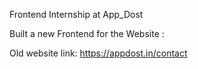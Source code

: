 Frontend Internship at App_Dost

Built a new Frontend for the Website :

Old website link: https://appdost.in/contact
